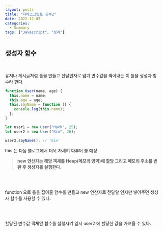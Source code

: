 ```yaml
---
layout: posts
title: "자바스크립트 공부2"
date: 2022-12-05
categories:
  - Summary
tags: ["Javascript", "정리"]
---
```


## 생성자 함수

<br>

유저나 게시글처럼 틀을 만들고 전달인자로 넘겨 변수값을 찍어내는 이 틀을 생성자 함수라 한다.

```javascript
function User(name, age) {
  this.name = name;
  this.age = age;
  this.sayName = function () {
    console.log(this.name);
  };
}

let user1 = new User("Mark", 25);
let user2 = new User("Kim", 26);

user2.sayName(); // 'Kim'
```

this 는 다음 블로그에서 더욱 자세히 다루어 볼 예정

> **new 연산자는 해당 객체를 Heap(메모리 영역)에 할당 그리고 메모리 주소를 변환 후 생성자를 실행한다.**

<br>
<br>

function 으로 틀을 잡아줄 함수를 만들고 new 연산자로 전달할 인자만 넣어주면 생성자 함수를 사용할 수 있다.

<br>
<br>

할당된 변수값 객체안 함수를 실행시켜 앞서 user2 에 할당한 값을 가져올 수 있다.

